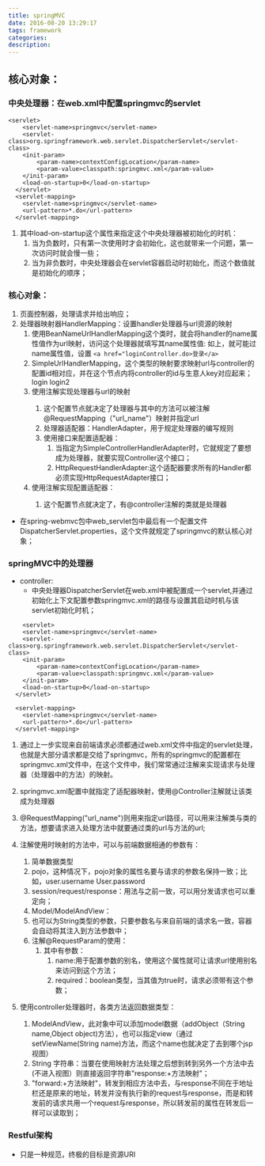 ```yaml
---
title: springMVC
date: 2016-08-20 13:29:17
tags: framework
categories: 
description: 
---
```

## 核心对象： ##
### 中央处理器：在web.xml中配置springmvc的servlet ###

```
<servlet>  
  	<servlet-name>springmvc</servlet-name>  
  	<servlet-class>org.springframework.web.servlet.DispatcherServlet</servlet-class>
  	<init-param>
  		<param-name>contextConfigLocation</param-name>
  		<param-value>classpath:springmvc.xml</param-value>
  	</init-param>
  	<load-on-startup>0</load-on-startup>
  </servlet>
  <servlet-mapping>
  	<servlet-name>springmvc</servlet-name>
  	<url-pattern>*.do</url-pattern>
  </servlet-mapping>
```


1. 其中load-on-startup这个属性来指定这个中央处理器被初始化的时机：
	1. 当为负数时，只有第一次使用时才会初始化，这也就带来一个问题，第一次访问时就会慢一些；
	2. 当为非负数时，中央处理器会在servlet容器启动时初始化，而这个数值就是初始化的顺序；

### 核心对象： ###


1. 页面控制器，处理请求并给出响应；
2. 处理器映射器HandlerMapping：设置handler处理器与url资源的映射
	1. 使用BeanNameUrlHandlerMapping这个类时，就会将handler的name属性值作为url映射，访问这个处理器就填写其name属性值:
			<bean id="login" name="loginController.do" class="com.woniuxy.springdemo.controller.LoginController"/>
如上，就可能过name属性值，设置	`<a href="loginController.do>登录</a>`
	2.  SimpleUrlHandlerMapping，这个类型的映射要求映射url与controller的配置id相对应，并在这个节点内将controller的id与生意人key对应起来；
			<bean class="org.springframework.web.servlet.handler.SimpleUrlHandlerMapping">
				<property name="mappings">
					<props>
					<!--配置指定的url与bean的id映射,可添加多个-->
						<prop key="/login.do">login</prop>
						<prop key="/login2.do">login2</prop>
					</props>
				</property>
			</bean>
			<bean id="login" name="loginController.do" class="com.woniuxy.springdemo.controller.LoginController"/>
			<bean id="login2" name="loginController2.do" class="com.woniuxy.springdemo.controller.LoginController2"/>
	3.  使用注解实现处理器与url的映射
			<!-- 注解映射器 -->
			<bean class="org.springframework.web.servlet.mvc.method.annotation.RequestMappingHandlerMapping"/>
		1.  这个配置节点就决定了处理器与其中的方法可以被注解@RequestMapping（"url_name"）映射并指定url
		2.  处理器适配器：HandlerAdapter，用于规定处理器的编写规则
		3.  使用接口来配置适配器：
			1.  当指定为SimpleControllerHandlerAdapter时，它就规定了要想成为处理器，就要实现Controller这个接口；
			2.  HttpRequestHandlerAdapter:这个适配器要求所有的Handler都必须实现HttpRequestAdapter接口；
	1. 使用注解实现配置适配器：
			<!-- 注解适配器 -->
			<bean class="org.springframework.web.servlet.mvc.method.annotation.RequestMappingHandlerAdapter"/>
		1. 这个配置节点就决定了，有@controller注解的类就是处理器



- 在spring-webmvc包中web_servlet包中最后有一个配置文件DispatcherServlet.properties，这个文件就规定了springmvc的默认核心对象；



### springMVC中的处理器 ###
- controller:
	- 中央处理器DispatcherServlet在web.xml中被配置成一个servlet,并通过初始化上下文配置参数springmvc.xml的路径与设置其启动时机与该servlet初始化时机；

```
    <servlet>
  	<servlet-name>springmvc</servlet-name>
  	<servlet-class>org.springframework.web.servlet.DispatcherServlet</servlet-class>
  	<init-param>
  		<param-name>contextConfigLocation</param-name>
  		<param-value>classpath:springmvc.xml</param-value>
  	</init-param>
  	<load-on-startup>0</load-on-startup>
  </servlet>
  
  <servlet-mapping>
  	<servlet-name>springmvc</servlet-name>
  	<url-pattern>*.do</url-pattern>
  </servlet-mapping>
```



1. 通过上一步实现来自前端请求必须都通过web.xml文件中指定的servlet处理，也就是大部分请求都是交给了springmvc，所有的springmvc的配置都在springmvc.xml文件中，在这个文件中，我们常常通过注解来实现请求与处理器（处理器中的方法）的映射。
2. springmvc.xml配置中就指定了适配器映射，使用@Controller注解就让该类成为处理器
3. @RequestMapping("url_name")则用来指定url路径，可以用来注解类与类的方法，想要请求进入处理方法中就要通过类的url与方法的url;
4. 注解使用时映射的方法中，可以与前端数据相通的参数有：
	1. 简单数据类型
	2. pojo，这种情况下，pojo对象的属性名要与请求的参数名保持一致；比如，user.username User.password
	3. session/request/response：用法与之前一致，可以用分发请求也可以重定向；
	4. Model/ModelAndView：
	5. 也可以为String类型的参数，只要参数名与来自前端的请求名一致，容器会自动将其注入到方法参数中；
	6. 注解@RequestParam的使用：
		1. 其中有参数：
			1. name:用于配置参数的别名，使用这个属性就可让请求url使用别名来访问到这个方法；
			2. required：boolean类型，当其值为true时，请求必须带有这个参数；

1. 使用controller处理器时，各类方法返回数据类型：
	1. ModelAndView，此对象中可以添加model数据（addObject（String name,Object object)方法），也可以指定view（通过setViewName(String name)方法，而这个name也就决定了去到哪个jsp视图）
	2. String 字符串：当要在使用映射方法处理之后想到转到另外一个方法中去(不进入视图）则直接返回字符串"response:+方法映射"；
	3. "forward:+方法映射"，转发到相应方法中去，与response不同在于地址栏还是原来的地址，转发并没有执行新的request与response，而是和转发前的请求共用一个request与response，所以转发前的属性在转发后一样可以读取到；


### Restful架构 ###
- 只是一种规范，终极的目标是资源URI
